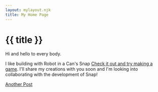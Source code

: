 ```yaml
---
layout: mylayout.njk
title: My Home Page
---
```

# {{ title }}

Hi and hello to every body. 

I like building with Robot in a Can's Snap
[Check it out and try making a game](https://snap.robotinacan.com/courses/snaps/blank/). I'll share my creations with you soon and I'm looking into collaborating with the development of Snap!

[Another Post](/23-07-19)




 